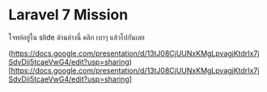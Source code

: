 # Laravel 7 Mission

โจทย์อยู่ใน slide ด้านล่างนี้ คลิก เบาๆ แล้วไปกันเลย

(https://docs.google.com/presentation/d/13tJ08CjUUNxKMgLpvagjKtdrIx7jSdvDii5tcaeVwG4/edit?usp=sharing)[https://docs.google.com/presentation/d/13tJ08CjUUNxKMgLpvagjKtdrIx7jSdvDii5tcaeVwG4/edit?usp=sharing]